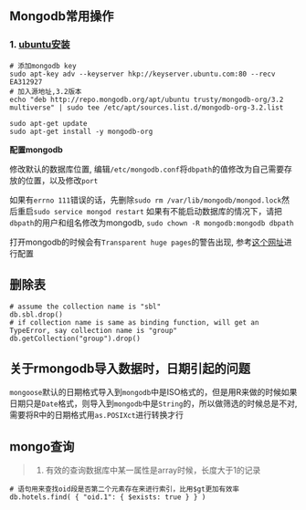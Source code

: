 
## Mongodb常用操作

### 1. [ubuntu安装][1]

```
# 添加mongodb key
sudo apt-key adv --keyserver hkp://keyserver.ubuntu.com:80 --recv EA312927
# 加入源地址,3.2版本
echo "deb http://repo.mongodb.org/apt/ubuntu trusty/mongodb-org/3.2 multiverse" | sudo tee /etc/apt/sources.list.d/mongodb-org-3.2.list

sudo apt-get update
sudo apt-get install -y mongodb-org
```

**配置mongodb**

修改默认的数据库位置, 编辑`/etc/mongodb.conf`将`dbpath`的值修改为自己需要存放的位置，以及修改`port`

如果有`errno 111`错误的话，先删除`sudo rm /var/lib/mongodb/mongod.lock`然后重启`sudo service mongod restart`
如果有不能启动数据库的情况下，请把`dbpath`的用户和组名修改为mongodb, `sudo chown -R mongodb:mongodb dbpath`

打开mongodb的时候会有`Transparent huge pages`的警告出现, 参考[这个网址][2]进行配置


## 删除表

```
# assume the collection name is "sbl"
db.sbl.drop()
# if collection name is same as binding function, will get an TypeError, say collection name is "group"
db.getCollection("group").drop()
```

## 关于rmongodb导入数据时，日期引起的问题

`mongoose`默认的日期格式导入到`mongodb`中是ISO格式的，但是用R来做的时候如果日期只是`Date`格式，则导入到`mongodb`中是`String`的，所以做筛选的时候总是不对, 需要将R中的日期格式用`as.POSIXct`进行转换才行


## mongo查询

> 1. 有效的查询数据库中某一属性是array时候，长度大于1的记录

```
# 语句用来查找oid段是否第二个元素存在来进行索引，比用$gt更加有效率
db.hotels.find( { "oid.1": { $exists: true } } )
```


[1]: https://docs.mongodb.com/manual/tutorial/install-mongodb-on-ubuntu/
[2]: https://docs.mongodb.com/manual/tutorial/transparent-huge-pages/
